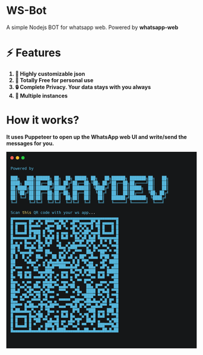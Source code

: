 # WS-Bot

A simple Nodejs BOT for whatsapp web. Powered by <b>whatsapp-web<b>
# ⚡ Features
1) 🎨 Highly customizable json
2) 💯 Totally Free for personal use
3) 🔒 Complete Privacy. Your data stays with you always
4) 👥 Multiple instances

# How it works?
It uses Puppeteer to open up the WhatsApp web UI and write/send the messages for you.
  
![alt text](https://raw.githubusercontent.com/KapilYadav-dev/ws-bot/main/carbon.png)
